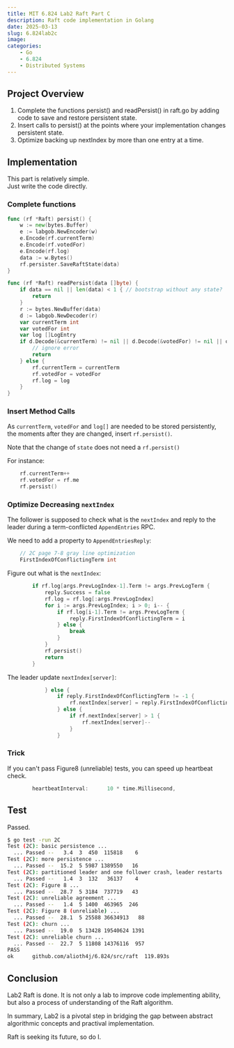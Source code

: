 ```yaml
---
title: MIT 6.824 Lab2 Raft Part C
description: Raft code implementation in Golang
date: 2025-03-13
slug: 6.824lab2c
image: 
categories:
    - Go
    - 6.824
    - Distributed Systems
---
```


## Project Overview
1. Complete the functions persist() and readPersist() in raft.go by adding code to save and restore persistent state.  
2. Insert calls to persist() at the points where your implementation changes persistent state.  
3. Optimize backing up nextIndex by more than one entry at a time.  

## Implementation
This part is relatively simple.  
Just write the code directly.  

### Complete functions
```go
func (rf *Raft) persist() {
	w := new(bytes.Buffer)
	e := labgob.NewEncoder(w)
	e.Encode(rf.currentTerm)
	e.Encode(rf.votedFor)
	e.Encode(rf.log)
	data := w.Bytes()
	rf.persister.SaveRaftState(data)
}

func (rf *Raft) readPersist(data []byte) {
	if data == nil || len(data) < 1 { // bootstrap without any state?
		return
	}
	r := bytes.NewBuffer(data)
	d := labgob.NewDecoder(r)
	var currentTerm int
	var votedFor int
	var log []LogEntry
	if d.Decode(&currentTerm) != nil || d.Decode(&votedFor) != nil || d.Decode(&log) != nil {
		// ignore error
		return
	} else {
		rf.currentTerm = currentTerm
		rf.votedFor = votedFor
		rf.log = log
	}
}
```

### Insert Method Calls
As `currentTerm`, `votedFor` and `log[]` are needed to be stored persistently, the moments after they are changed, insert `rf.persist()`.  

Note that the change of `state` does not need a `rf.persist()`  

For instance:  
```go
	rf.currentTerm++
	rf.votedFor = rf.me
	rf.persist()
```

### Optimize Decreasing `nextIndex`
The follower is supposed to check what is the `nextIndex` and reply to the leader during a term-conflicted `AppendEntries` RPC.  

We need to add a property to `AppendEntriesReply`:  
```go
	// 2C page 7-8 gray line optimization
	FirstIndexOfConflictingTerm int
```

Figure out what is the `nextIndex`:  
```go
		if rf.log[args.PrevLogIndex-1].Term != args.PrevLogTerm {
			reply.Success = false
			rf.log = rf.log[:args.PrevLogIndex]
			for i := args.PrevLogIndex; i > 0; i-- {
				if rf.log[i-1].Term != args.PrevLogTerm {
					reply.FirstIndexOfConflictingTerm = i
				} else {
					break
				}
			}
			rf.persist()
			return
		}
```

The leader update `nextIndex[server]`:  
```go
			} else {
				if reply.FirstIndexOfConflictingTerm != -1 {
					rf.nextIndex[server] = reply.FirstIndexOfConflictingTerm
				} else {
					if rf.nextIndex[server] > 1 {
						rf.nextIndex[server]--
					}
				}
```

### Trick
If you can't pass Figure8 (unreliable) tests, you can speed up heartbeat check.  
```go
		heartbeatInterval:      10 * time.Millisecond,
```

## Test
Passed.  
```bash
$ go test -run 2C
Test (2C): basic persistence ...
  ... Passed --   3.4  3  450  115818    6
Test (2C): more persistence ...
  ... Passed --  15.2  5 5987 1389550   16
Test (2C): partitioned leader and one follower crash, leader restarts ...
  ... Passed --   1.4  3  132   36137    4
Test (2C): Figure 8 ...
  ... Passed --  28.7  5 3184  737719   43
Test (2C): unreliable agreement ...
  ... Passed --   1.4  5 1400  463965  246
Test (2C): Figure 8 (unreliable) ...
  ... Passed --  28.1  5 25588 36634913   88
Test (2C): churn ...
  ... Passed --  19.0  5 13428 19540624 1391
Test (2C): unreliable churn ...
  ... Passed --  22.7  5 11808 14376116  957
PASS
ok  	github.com/alioth4j/6.824/src/raft	119.893s
```

## Conclusion
Lab2 Raft is done. It is not only a lab to improve code implementing ability, but also a process of understanding of the Raft algorithm.  

In summary, Lab2 is a pivotal step in bridging the gap between abstract algorithmic concepts and practival implementation.  

Raft is seeking its future, so do I.  
